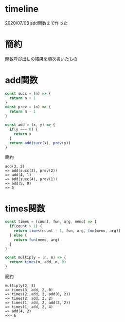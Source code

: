 # timeline

2020/07/08 add関数まで作った
# 簡約
関数呼び出しの結果を順次書いたもの

# add関数

```js
const succ = (n) => {
  return n + 1
}
const prev = (n) => {
  return n - 1
}

const add = (x, y) => {
  if(y === 0) {
    return x
  }
  return add(succ(x), prev(y))
}
```

簡約
```
add(3, 2)
=> add(succ(3), prev(2))
=> add(4, 1)
=> add(succ(4), prev(1))
=> add(5, 0)
=> 5
```

# times関数

```js
const times = (count, fun, arg, memo) => {
  if(count > 1) {
    return times(count - 1, fun, arg, fun(memo, arg))
  } else {
    return fun(memo, arg)
  }
}

const multiply = (n, m) => {
  return times(m, add, n, 0)
}
```

簡約

```
multiply(2, 3)
=> times(3, add, 2, 0)
=> times(2, add, 2, add(0, 2))
=> times(2, add, 2, 2)
=> times(1, add, 2, add(2, 2))
=> times(1, add, 2, 4)
=> add(4, 2)
=>> 6
```